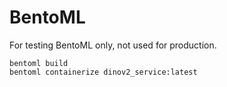 # BentoML

For testing BentoML only, not used for production.

```
bentoml build
bentoml containerize dinov2_service:latest
```